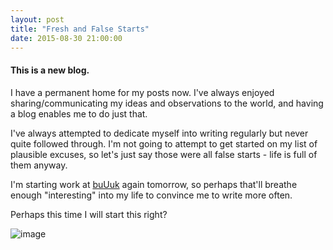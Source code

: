 ```yaml
---
layout: post
title: "Fresh and False Starts"
date: 2015-08-30 21:00:00
---
```


#### This is a new blog.

I have a permanent home for my posts now. I've always enjoyed sharing/communicating my ideas and observations to the world, and having a blog enables me to do just that.

I've always attempted to dedicate myself into writing regularly but never quite followed through. I'm not going to attempt to get started on my list of plausible excuses, so let's just say those were all false starts - life is full of them anyway.

I'm starting work at [buUuk](http://buuuk.com/) again tomorrow, so perhaps that'll breathe enough "interesting" into my life to convince me to write more often.

Perhaps this time I will start this right? 

![image](https://farm9.staticflickr.com/8234/8520949018_5f03185907_z_d.jpg)
